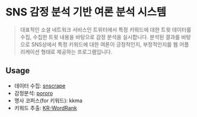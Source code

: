 # SNS 감정 분석 기반 여론 분석 시스템

> 대표적인 소셜 네트워크 서비스인 트위터에서 특정 키워드에 대한 트윗 데이터를 수집, 수집한 트윗 내용을 바탕으로 감정 분석을 실시합니다. 분석된 결과를 바탕으로 SNS상에서 특정 키워드에 대한 여론이 긍정적인지, 부정적인지를 웹 어플리케이션 형태로 제공하는 프로그램입니다.
> 

## Usage

- 데이터 수집: [snscrape](https://github.com/JustAnotherArchivist/snscrape)
- 감정분석: [pororo](https://github.com/kakaobrain/pororo)
- 명사 코퍼스(for 키워드): kkma
- 키워드 추출: [KR-WordRank](https://github.com/lovit/KR-WordRank)
